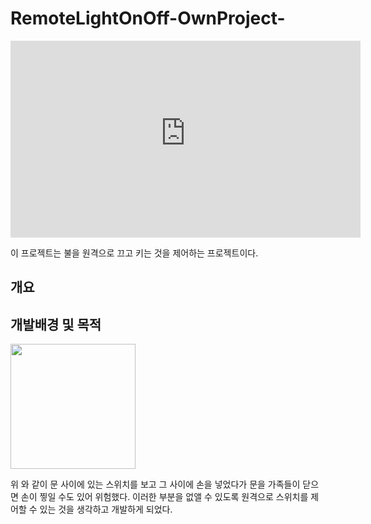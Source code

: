 # RemoteLightOnOff-OwnProject-

<iframe width="560" height="315" src="https://user-images.githubusercontent.com/59462895/104279771-313d9080-54ee-11eb-9f9c-d02a3ad6e4b0.mp4" frameborder="0" allowfullscreen></iframe>

이 프로젝트는 불을 원격으로 끄고 키는 것을 제어하는 프로젝트이다.

## 개요


## 개발배경 및 목적

<img width = "200" src="https://user-images.githubusercontent.com/59462895/104279680-09e6c380-54ee-11eb-9a1d-cc4935dac7a1.jpg" width="90%"></img>

위 와 같이 문 사이에 있는 스위치를 보고 그 사이에 손을 넣었다가 문을 가족들이 닫으면 손이 찧일 수도 있어 위험했다. 이러한 부분을 없앨 수 있도록 원격으로 스위치를 제어할 수 있는 것을 생각하고 개발하게 되었다.

